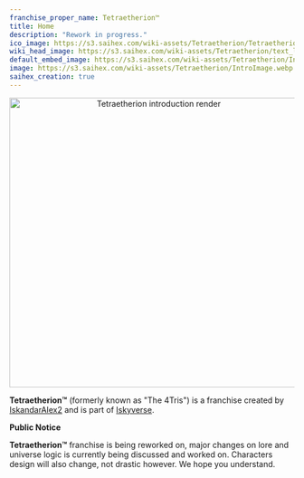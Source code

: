 ```yaml
---
franchise_proper_name: Tetraetherion™
title: Home
description: "Rework in progress."
ico_image: https://s3.saihex.com/wiki-assets/Tetraetherion/Tetraetherion.svg
wiki_head_image: https://s3.saihex.com/wiki-assets/Tetraetherion/text_logo.svg
default_embed_image: https://s3.saihex.com/wiki-assets/Tetraetherion/IntroImage.webp
image: https://s3.saihex.com/wiki-assets/Tetraetherion/IntroImage.webp
saihex_creation: true
---
```


<p align="center">
  <img src="https://s3.saihex.com/wiki-assets/Tetraetherion/IntroImage.webp" alt="Tetraetherion introduction render" width="512">
</p>

**Tetraetherion™** (formerly known as "The 4Tris") is a franchise created by [IskandarAlex2](https://iskandaralex2.carrd.co/) and is part of [Iskyverse](./Iskyverse).

<b>Public Notice</b>

**Tetraetherion™** franchise is being reworked on, major changes on lore and universe logic is currently being discussed and worked on. Characters design will also change, not drastic however. We hope you understand.